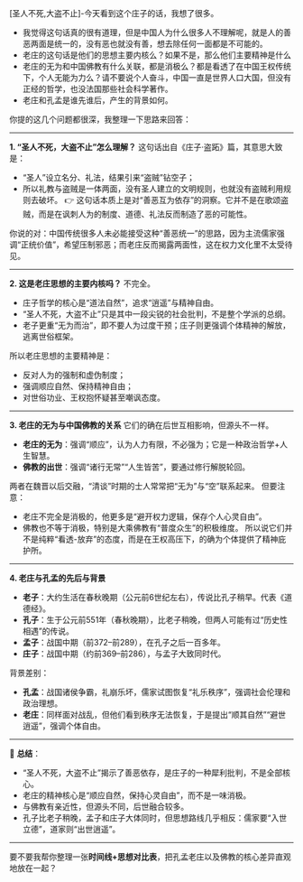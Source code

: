 [圣人不死,大盗不止]-今天看到这个庄子的话，我想了很多。
* 我觉得这句话真的很有道理，但是中国人为什么很多人不理解呢，就是人的善恶两面是统一的，没有恶也就没有善，想去除任何一面都是不可能的。
* 老庄的这句话是他们的思想主要内核么？如果不是，那么他们主要精神是什么
* 老庄的无为和中国佛教有什么关联，都是消极么？都是看透了在中国王权传统下，个人无能为力么？请不要说个人奋斗，中国一直是世界人口大国，但没有正经的哲学，也没法国那些社会科学著作。
* 老庄和孔孟是谁先谁后，产生的背景如何。



你提的这几个问题都很深，我整理一下思路来回答：

------

**1. “圣人不死，大盗不止”怎么理解？**
 这句话出自《庄子·盗跖》篇，其意思大致是：

- “圣人”设立名分、礼法，结果引来“盗贼”钻空子；
- 所以礼教与盗贼是一体两面，没有圣人建立的文明规则，也就没有盗贼利用规则去破坏。
     👉 这句话本质上是对“善恶互为依存”的洞察。它并不是在歌颂盗贼，而是在讽刺人为的制度、道德、礼法反而制造了恶的可能性。

你说的对：中国传统很多人未必能接受这种“善恶统一”的思路，因为主流儒家强调“正统价值”，希望压制邪恶；而老庄反而揭露两面性，这在权力文化里不太受待见。

------

**2. 这是老庄思想的主要内核吗？**
 不完全。

- 庄子哲学的核心是“道法自然”，追求“逍遥”与精神自由。
- “圣人不死，大盗不止”只是其中一段尖锐的社会批判，不是整个学派的总纲。
- 老子更重“无为而治”，即不要人为过度干预；庄子则更强调个体精神的解放，逃离世俗框架。

所以老庄思想的主要精神是：

- 反对人为的强制和虚伪制度；
- 强调顺应自然、保持精神自由；
- 对世俗功业、王权抱怀疑甚至嘲讽态度。

------

**3. 老庄的无为与中国佛教的关系**
 它们的确在后世互相影响，但源头不一样。

- **老庄的无为**：强调“顺应”，认为人力有限，不必强为；它是一种政治哲学+人生智慧。
- **佛教的出世**：强调“诸行无常”“人生皆苦”，要通过修行解脱轮回。

两者在魏晋以后交融，“清谈”时期的士人常常把“无为”与“空”联系起来。
 但要注意：

- 老庄不完全是消极的，他更多是“避开权力逻辑，保存个人心灵自由”。
- 佛教也不等于消极，特别是大乘佛教有“普度众生”的积极维度。
     所以说它们并不是纯粹“看透-放弃”的态度，而是在王权高压下，的确为个体提供了精神庇护所。

------

**4. 老庄与孔孟的先后与背景**

- **老子**：大约生活在春秋晚期（公元前6世纪左右），传说比孔子稍早。代表《道德经》。
- **孔子**：生于公元前551年（春秋晚期），比老子稍晚，但两人可能有过“历史性相遇”的传说。
- **孟子**：战国中期（前372–前289），在孔子之后一百多年。
- **庄子**：战国中期（约前369–前286），与孟子大致同时代。

背景差别：

- **孔孟**：战国诸侯争霸，礼崩乐坏，儒家试图恢复“礼乐秩序”，强调社会伦理和政治理想。
- **老庄**：同样面对战乱，但他们看到秩序无法恢复，于是提出“顺其自然”“避世逍遥”，强调个体自由。

------

🔑 **总结**：

- “圣人不死，大盗不止”揭示了善恶依存，是庄子的一种犀利批判，不是全部核心。
- 老庄的精神核心是“顺应自然，保持心灵自由”，而不是一味消极。
- 与佛教有亲近性，但源头不同，后世融合较多。
- 孔子比老子稍晚，孟子和庄子大体同时，但思想路线几乎相反：儒家要“入世立德”，道家则“出世逍遥”。

------

要不要我帮你整理一张**时间线+思想对比表**，把孔孟老庄以及佛教的核心差异直观地放在一起？